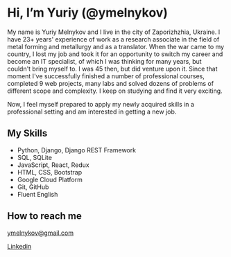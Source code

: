 # Hi, I’m Yuriy (@ymelnykov)

My name is Yuriy Melnykov and I live in the city of Zaporizhzhia, Ukraine. I have 23+ years' experience of work as a research associate in the field of metal forming and metallurgy and as a translator. When the war came to my country, I lost my job and took it for an opportunity to switch my career and become an IT specialist, of which I was thinking for many years, but couldn't bring myself to. I was 45 then, but did venture upon it. Since that moment I've successfully finished a number of professional courses, completed 9 web projects, many labs and solved dozens of problems of different scope and complexity. I keep on studying and find it very exciting.

Now, I feel myself prepared to apply my newly acquired skills in a professional setting and am interested in getting a new job.

## My Skills

- Python, Django, Django REST Framework
- SQL, SQLite
- JavaScript, React, Redux
- HTML, CSS, Bootstrap
- Google Cloud Platform
- Git, GitHub
- Fluent English

## How to reach me

ymelnykov@gmail.com

[Linkedin](https://www.linkedin.com/in/yuriy-melnykov/)

<!---
ymelnykov/ymelnykov is a ✨ special ✨ repository because its `README.md` (this file) appears on your GitHub profile.
You can click the Preview link to take a look at your changes.
--->

